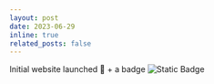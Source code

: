 ```yaml
---
layout: post
date: 2023-06-29
inline: true
related_posts: false
---
```


Initial website launched :rocket: + a badge  ![Static Badge](https://img.shields.io/badge/open_source-pledge-darkturquoise)
